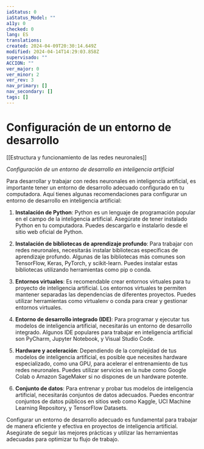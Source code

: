 ```yaml
---
iaStatus: 0
iaStatus_Model: ""
a11y: 0
checked: 0
lang: ES
translations: 
created: 2024-04-09T20:30:14.649Z
modified: 2024-04-14T14:29:03.858Z
supervisado: ""
ACCION: ""
ver_major: 0
ver_minor: 2
ver_rev: 3
nav_primary: []
nav_secondary: []
tags: []
---
```

# Configuración de un entorno de desarrollo

[[Estructura y funcionamiento de las  redes neuronales]]

*Configuración de un entorno de desarrollo en inteligencia artificial*

Para desarrollar y trabajar con redes neuronales en inteligencia artificial, es importante tener un entorno de desarrollo adecuado configurado en tu computadora. Aquí tienes algunas recomendaciones para configurar un entorno de desarrollo en inteligencia artificial:

1. **Instalación de Python**: Python es un lenguaje de programación popular en el campo de la inteligencia artificial. Asegúrate de tener instalado Python en tu computadora. Puedes descargarlo e instalarlo desde el sitio web oficial de Python.

2. **Instalación de bibliotecas de aprendizaje profundo**: Para trabajar con redes neuronales, necesitarás instalar bibliotecas específicas de aprendizaje profundo. Algunas de las bibliotecas más comunes son TensorFlow, Keras, PyTorch, y scikit-learn. Puedes instalar estas bibliotecas utilizando herramientas como pip o conda.

3. **Entornos virtuales**: Es recomendable crear entornos virtuales para tu proyecto de inteligencia artificial. Los entornos virtuales te permiten mantener separadas las dependencias de diferentes proyectos. Puedes utilizar herramientas como virtualenv o conda para crear y gestionar entornos virtuales.

4. **Entorno de desarrollo integrado (IDE)**: Para programar y ejecutar tus modelos de inteligencia artificial, necesitarás un entorno de desarrollo integrado. Algunos IDE populares para trabajar en inteligencia artificial son PyCharm, Jupyter Notebook, y Visual Studio Code.

5. **Hardware y aceleración**: Dependiendo de la complejidad de tus modelos de inteligencia artificial, es posible que necesites hardware especializado, como una GPU, para acelerar el entrenamiento de tus redes neuronales. Puedes utilizar servicios en la nube como Google Colab o Amazon SageMaker si no dispones de un hardware potente.

6. **Conjunto de datos**: Para entrenar y probar tus modelos de inteligencia artificial, necesitarás conjuntos de datos adecuados. Puedes encontrar conjuntos de datos públicos en sitios web como Kaggle, UCI Machine Learning Repository, y TensorFlow Datasets.

Configurar un entorno de desarrollo adecuado es fundamental para trabajar de manera eficiente y efectiva en proyectos de inteligencia artificial. Asegúrate de seguir las mejores prácticas y utilizar las herramientas adecuadas para optimizar tu flujo de trabajo.
